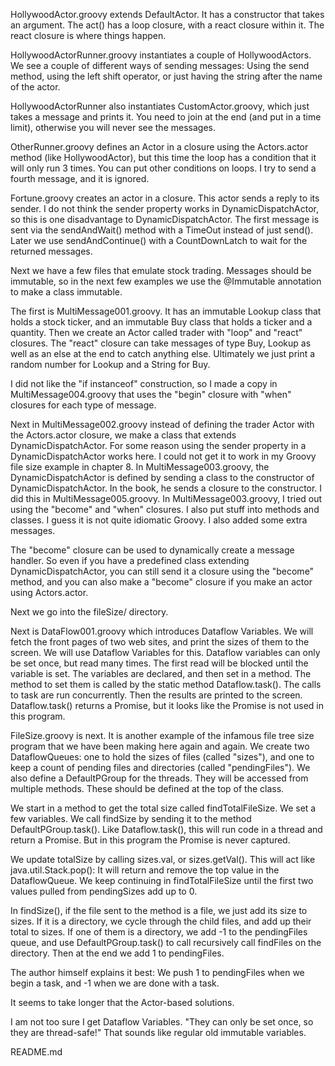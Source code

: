 HollywoodActor.groovy extends DefaultActor. It has a constructor that takes an argument. The act() has a loop closure, with a react closure within it. The react closure is where things happen.    

HollywoodActorRunner.groovy instantiates a couple of HollywoodActors. We see a couple of different ways of sending messages: Using the send method, using the left shift operator, or just having the string after the name of the actor.   

HollywoodActorRunner also instantiates CustomActor.groovy, which just takes a message and prints it. You need to join at the end (and put in a time limit), otherwise you will never see the messages.   

OtherRunner.groovy defines an Actor in a closure using the Actors.actor method (like HollywoodActor), but this time the loop has a condition that it will only run 3 times. You can put other conditions on loops. I try to send a fourth message, and it is ignored.     

Fortune.groovy creates an actor in a closure. This actor sends a reply to its sender. I do not think the sender property works in DynamicDispatchActor, so this is one disadvantage to DynamicDispatchActor. The first message is sent via the sendAndWait() method with a TimeOut instead of just send(). Later we use sendAndContinue() with a CountDownLatch to wait for the returned messages.  

Next we have a few files that emulate stock trading. Messages should be immutable, so in the next few examples we use the @Immutable annotation to make a class immutable. 

The first is MultiMessage001.groovy. It has an immutable Lookup class that holds a stock ticker, and an immutable Buy class that holds a ticker and a quantity. Then we create an Actor called trader with "loop" and "react" closures. The "react" closure can take messages of type Buy, Lookup as well as an else at the end to catch anything else. Ultimately we just print a random number for Lookup and a String for Buy.   

I did not like the "if instanceof" construction, so I made a copy in MultiMessage004.groovy that uses the "begin" closure with "when" closures for each type of message.    

Next in MultiMessage002.groovy instead of defining the trader Actor with the Actors.actor closure, we make a class that extends DynamicDispatchActor. For some reason using the sender property in a DynamicDispatchActor works here. I could not get it to work in my Groovy file size example in chapter 8. In MultiMessage003.groovy, the DynamicDispatchActor is defined by sending a class to the constructor of DynamicDispatchActor. In the book, he sends a closure to the constructor. I did this in MultiMessage005.groovy. In MultiMessage003.groovy, I tried out using the "become" and "when" closures. I also put stuff into methods and classes. I guess it is not quite idiomatic Groovy. I also added some extra messages.      

The "become" closure can be used to dynamically create a message handler. So even if you have a predefined class extending DynamicDispatchActor, you can still send it a closure using the "become" method, and you can also make a "become" closure if you make an actor using Actors.actor. 

Next we go into the fileSize/ directory.    

Next is DataFlow001.groovy which introduces Dataflow Variables. We will fetch the front pages of two web sites, and print the sizes of them to the screen. We will use Dataflow Variables for this. Dataflow variables can only be set once, but read many times. The first read will be blocked until the variable is set. The variables are declared, and then set in a method. The method to set them is called by the static method Dataflow.task(). The calls to task are run concurrently. Then the results are printed to the screen. Dataflow.task() returns a Promise, but it looks like the Promise is not used in this program.   

FileSize.groovy is next. It is another example of the infamous file tree size program that we have been making here again and again. We create two DataflowQueues: one to hold the sizes of files (called "sizes"), and one to keep a count of pending files and directories (called "pendingFiles"). We also define a DefaultPGroup for the threads. They will be accessed from multiple methods. These should be defined at the top of the class.    

We start in a method to get the total size called findTotalFileSize. We set a few variables. We call findSize by sending it to the method DefaultPGroup.task(). Like Dataflow.task(), this will run code in a thread and return a Promise. But in this program the Promise is never captured.  

We update totalSize by calling sizes.val, or sizes.getVal(). This will act like java.util.Stack.pop(): It will return and remove the top value in the DataflowQueue. We keep continuing in findTotalFileSize until the first two values pulled from pendingSizes add up to 0.    

In findSize(), if the file sent to the method is a file, we just add its size to sizes. If it is a directory, we cycle through the child files, and add up their total to sizes. If one of them is a directory, we add -1 to the pendingFiles queue, and use DefaultPGroup.task() to call recursively call findFiles on the directory. Then at the end we add 1 to pendingFiles.    

The author himself explains it best: We push 1 to pendingFiles when we begin a task, and -1 when we are done with a task.   

It seems to take longer that the Actor-based solutions.    

I am not too sure I get Dataflow Variables. "They can only be set once, so they are thread-safe!" That sounds like regular old immutable variables.   



README.md
